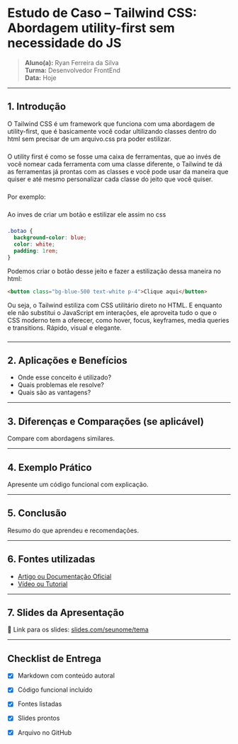 
# Estudo de Caso – Tailwind CSS: Abordagem utility-first sem necessidade do JS

> **Aluno(a):** Ryan Ferreira da Silva  
> **Turma:** Desenvolvedor FrontEnd  
> **Data:** Hoje

---

## 1. Introdução

O Tailwind CSS é um framework que funciona com uma abordagem de utility-first, que é basicamente você codar ultilizando classes dentro do html sem precisar de um arquivo.css pra poder estilizar.
###
O utility first é como se fosse uma caixa de ferramentas, que ao invés de você nomear cada ferramenta com uma classe diferente, o Tailwind te dá as ferramentas já prontas com as classes e você pode usar da maneira que quiser e até mesmo personalizar cada classe do jeito que você quiser.
###
Por exemplo:
### 
Ao inves de criar um botão e estilizar ele assim no css
###
```css
.botao {
  background-color: blue;
  color: white;
  padding: 1rem;
}
```
Podemos criar o botão desse jeito e fazer a estilização dessa maneira no html:
```html 
<button class="bg-blue-500 text-white p-4">Clique aqui</button>

```
Ou seja, o Tailwind estiliza com CSS utilitário direto no HTML. E enquanto ele não substitui o JavaScript em interações, ele aproveita tudo o que o CSS moderno tem a oferecer, como hover, focus, keyframes, media queries e transitions. Rápido, visual e elegante.
###

---

## 2. Aplicações e Benefícios

- Onde esse conceito é utilizado?
- Quais problemas ele resolve?
- Quais são as vantagens?

---

## 3. Diferenças e Comparações (se aplicável)

Compare com abordagens similares.

---

## 4. Exemplo Prático

Apresente um código funcional com explicação.

---

## 5. Conclusão

Resumo do que aprendeu e recomendações.

---

## 6. Fontes utilizadas

- [Artigo ou Documentação Oficial](https://)
- [Vídeo ou Tutorial](https://)

---

## 7. Slides da Apresentação

📎 Link para os slides:
[slides.com/seunome/tema](https://)

---

## Checklist de Entrega

- [x] Markdown com conteúdo autoral
- [x] Código funcional incluído
- [x] Fontes listadas
- [x] Slides prontos
- [x] Arquivo no GitHub

